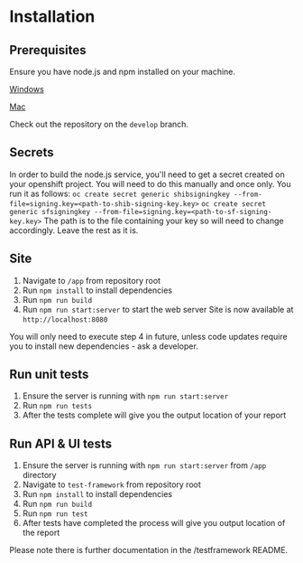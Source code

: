 # Installation
## Prerequisites
Ensure you have node.js and npm installed on your machine.

[Windows](https://blog.teamtreehouse.com/install-node-js-npm-windows)

[Mac](https://blog.teamtreehouse.com/install-node-js-npm-mac)

Check out the repository on the `develop` branch.

## Secrets
In order to build the node.js service, you'll need to get a secret created on your openshift project.
You will need to do this manually and once only. You run it as follows:
`oc create secret generic shibsigningkey --from-file=signing.key=<path-to-shib-signing-key.key>`
`oc create secret generic sfsigningkey --from-file=signing.key=<path-to-sf-signing-key.key>`
The path is to the file containing your key so will need to change accordingly. Leave the rest as it is.

## Site
 1. Navigate to `/app` from repository root
 2. Run `npm install` to install dependencies
 3. Run `npm run build`
 4. Run `npm run start:server` to start the web server Site is now available at `http://localhost:8080`

You will only need to execute step 4 in future, unless code updates require you to install new dependencies - ask a developer.

## Run unit tests
 1. Ensure the server is running with `npm run start:server`
 2. Run `npm run tests`
 3. After the tests complete will give you the output location of your report

## Run API & UI tests
1. Ensure the server is running with `npm run start:server` from `/app` directory
2. Navigate to `test-framework` from repository root
3. Run `npm install` to install dependencies
4. Run `npm run build`
5. Run `npm run test`
6. After tests have completed the process will give you output location of the report

Please note there is further documentation in the /testframework README.
